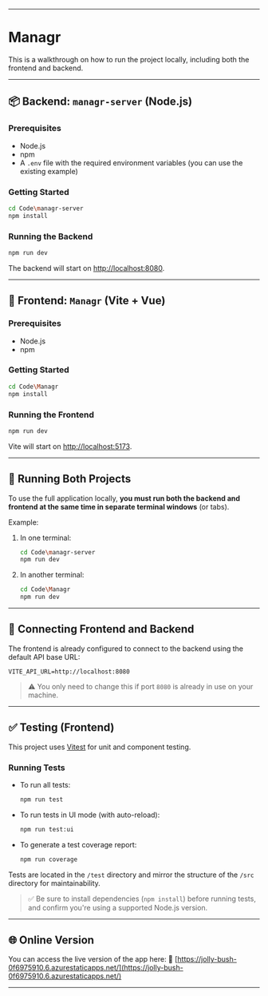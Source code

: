 
---

# Managr

This is a walkthrough on how to run the project locally, including both the frontend and backend.

---

## 📦 Backend: `managr-server` (Node.js)

### Prerequisites

* Node.js
* npm
* A `.env` file with the required environment variables (you can use the existing example)

### Getting Started

```bash
cd Code\managr-server
npm install
```

### Running the Backend

```bash
npm run dev
```

The backend will start on [http://localhost:8080](http://localhost:8080).

---

## 🎨 Frontend: `Managr` (Vite + Vue)

### Prerequisites

* Node.js
* npm

### Getting Started

```bash
cd Code\Managr
npm install
```

### Running the Frontend

```bash
npm run dev
```

Vite will start on [http://localhost:5173](http://localhost:5173).

---

## 🧪 Running Both Projects

To use the full application locally, **you must run both the backend and frontend at the same time in separate terminal windows** (or tabs).

Example:

1. In one terminal:

   ```bash
   cd Code\managr-server
   npm run dev
   ```

2. In another terminal:

   ```bash
   cd Code\Managr
   npm run dev
   ```

---

## 🔗 Connecting Frontend and Backend

The frontend is already configured to connect to the backend using the default API base URL:

```env
VITE_API_URL=http://localhost:8080
```

> ⚠️ You only need to change this if port `8080` is already in use on your machine.

---

## ✅ Testing (Frontend)

This project uses [Vitest](https://vitest.dev/) for unit and component testing.

### Running Tests

* To run all tests:

  ```bash
  npm run test
  ```

* To run tests in UI mode (with auto-reload):

  ```bash
  npm run test:ui
  ```

* To generate a test coverage report:

  ```bash
  npm run coverage
  ```

Tests are located in the `/test` directory and mirror the structure of the `/src` directory for maintainability.

> ✅ Be sure to install dependencies (`npm install`) before running tests, and confirm you're using a supported Node.js version.

---

## 🌐 Online Version

You can access the live version of the app here:
🔗 [https://jolly-bush-0f6975910.6.azurestaticapps.net/](https://jolly-bush-0f6975910.6.azurestaticapps.net/)

---

